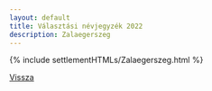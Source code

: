 ```yaml
---
layout: default
title: Választási névjegyzék 2022
description: Zalaegerszeg
---
```


{% include settlementHTMLs/Zalaegerszeg.html %}

[Vissza](./)